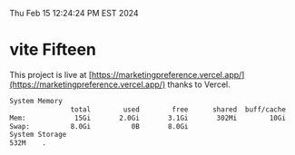 Thu Feb 15 12:24:24 PM EST 2024

# vite Fifteen


This project is live at [https://marketingpreference.vercel.app/](https://marketingpreference.vercel.app/) thanks to Vercel.

```bash
System Memory
               total        used        free      shared  buff/cache   available
Mem:            15Gi       2.0Gi       3.1Gi       302Mi        10Gi        13Gi
Swap:          8.0Gi          0B       8.0Gi
System Storage
532M	.
